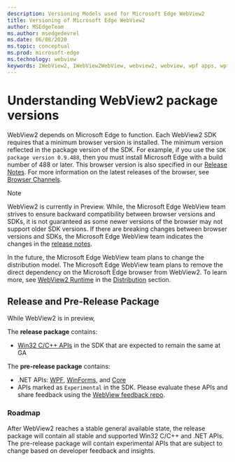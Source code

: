 ```yaml
---
description: Versioning Models used for Microsoft Edge WebView2
title: Versioning of Microsoft Edge WebView2
author: MSEdgeTeam
ms.author: msedgedevrel
ms.date: 06/08/2020
ms.topic: conceptual
ms.prod: microsoft-edge
ms.technology: webview
keywords: IWebView2, IWebView2WebView, webview2, webview, wpf apps, wpf, edge, ICoreWebView2, ICoreWebView2Host, browser control, edge html
---
```


# Understanding WebView2 package versions  

WebView2 depends on Microsoft Edge to function. Each WebView2 SDK requires that a minimum browser version is installed. The minimum version reflected in the package version of the SDK.  For example, if you use the `SDK package version 0.9.488`, then you must install Microsoft Edge with a build number of 488 or later. This browser version is also specified in our [Release Notes][Webview2Releasenotes]. For more information on the latest releases of the browser, see [Browser Channels][DeployedgeChannels].  

> [!NOTE]
> WebView2 is currently in Preview.  While, the Microsoft Edge WebView team strives to ensure backward compatibility between browser versions and SDKs, it is not guaranteed as some newer versions of the browser may not support older SDK versions.  If there are breaking changes between browser versions and SDKs, the Microsoft Edge WebView team indicates the changes in the [release notes][Webview2Releasenotes].  

In the future, the Microsoft Edge WebView team plans to change the distribution model.  The Microsoft Edge WebView team plans to remove the direct dependency on the Microsoft Edge browser from WebView2.  To learn more, see [WebView2 Runtime][Webview2IndexEdgeRuntime] in the [Distribution][Webview2Distibution] section.  
 
## Release and Pre-Release Package

While WebView2 is in preview,

The **release package** contains:
*   [Win32 C/C++ APIs](../reference/win32/0-9-538-reference-webview2) in the SDK that are expected to remain the same at GA

The **pre-release package** contains:
*   .NET APIs: [WPF](../reference/wpf/0-9-515-reference-webview2), [WinForms](../reference/winforms/0-9-515-reference-webview2), and [Core](../reference/dotnet/0-9-538-reference-webview2)
*   APIs marked as `Experimental` in the SDK. Please evaluate these APIs and share feedback using the [WebView feedback repo][GithubMicrosoftedgeWebviewfeedback].  

### Roadmap  

After WebView2 reaches a stable general available state, the release package will contain all stable and supported Win32 C/C++ and .NET APIs.  The pre-release package will contain experimental APIs that are subject to change based on developer feedback and insights.

<!--links -->

[Webview2Distibution]: ./distribution.md "Distribution of Applications using WebView2 | Microsoft Docs"  
[Webview2IndexEdgeRuntime]: ./distribution.md#microsoft-edge-webview2-runtime "Microsoft Edge WebView2 Runtime - Distribution of Applications using WebView2 | Microsoft Docs"  
[Webview2ReferenceWin3209538Experimental]: ../reference/win32/0-9-538-reference-webview2.md#experimental "Experimental - Reference (WebView2) | Microsoft Docs"  
[Webview2Releasenotes]: ../releasenotes.md "Release notes for WebView2 SDK | Microsoft Docs"  

[DeployedgeChannels]: /deployedge/microsoft-edge-channels "Overview of the Microsoft Edge channels | Microsoft Docs"  

[GithubMicrosoftedgeWebviewfeedback]: https://github.com/MicrosoftEdge/WebViewFeedback "WebView Feedback - MicrosoftEdge/WebViewFeedback | GitHub"  
